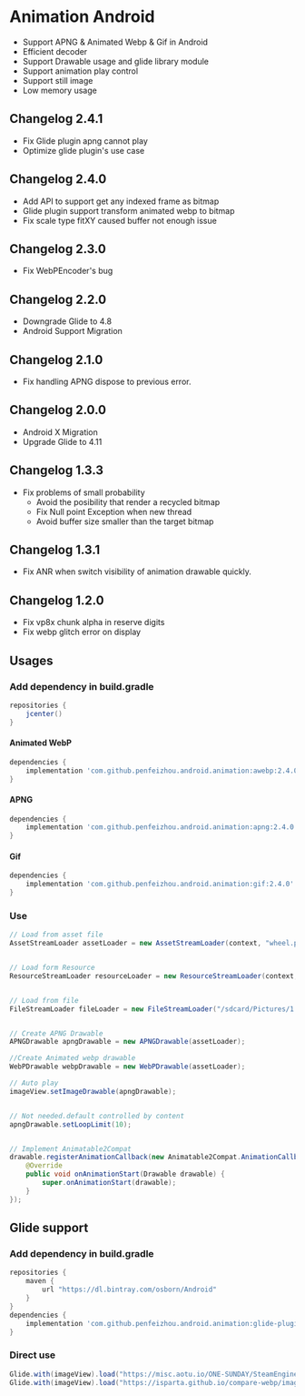 # Animation Android
* Support APNG & Animated Webp & Gif in Android
* Efficient decoder
* Support Drawable usage and glide library module
* Support animation play control
* Support still image
* Low memory usage

## Changelog 2.4.1
* Fix Glide plugin apng cannot play
* Optimize glide plugin's use case


## Changelog 2.4.0
* Add API to support get  any indexed frame as bitmap
* Glide plugin support transform animated webp to bitmap
* Fix scale type fitXY caused buffer not enough issue

## Changelog 2.3.0
* Fix WebPEncoder's bug

## Changelog 2.2.0
* Downgrade Glide to 4.8
* Android Support Migration

## Changelog 2.1.0
* Fix handling APNG dispose to previous error.

## Changelog 2.0.0
* Android X Migration
* Upgrade Glide to 4.11

## Changelog 1.3.3
* Fix problems of small probability
    * Avoid the posibility that render a recycled bitmap
    * Fix Null point Exception when new thread
    * Avoid buffer size smaller than the target bitmap

## Changelog 1.3.1
* Fix ANR when switch visibility of animation drawable quickly.

## Changelog 1.2.0
* Fix vp8x chunk alpha in reserve digits
* Fix webp glitch error on display

## Usages

### Add dependency in build.gradle

```gradle
repositories {
    jcenter()
}
```
#### Animated WebP
```gradle
dependencies {
    implementation 'com.github.penfeizhou.android.animation:awebp:2.4.0'
}
```
#### APNG
```gradle
dependencies {
    implementation 'com.github.penfeizhou.android.animation:apng:2.4.0'
}
```
#### Gif
```gradle
dependencies {
    implementation 'com.github.penfeizhou.android.animation:gif:2.4.0'
}
```
### Use

```java
// Load from asset file
AssetStreamLoader assetLoader = new AssetStreamLoader(context, "wheel.png");


// Load form Resource
ResourceStreamLoader resourceLoader = new ResourceStreamLoader(context, R.drawable.sample);


// Load from file
FileStreamLoader fileLoader = new FileStreamLoader("/sdcard/Pictures/1.webp");


// Create APNG Drawable
APNGDrawable apngDrawable = new APNGDrawable(assetLoader);

//Create Animated webp drawable
WebPDrawable webpDrawable = new WebPDrawable(assetLoader);

// Auto play
imageView.setImageDrawable(apngDrawable);


// Not needed.default controlled by content
apngDrawable.setLoopLimit(10);


// Implement Animatable2Compat
drawable.registerAnimationCallback(new Animatable2Compat.AnimationCallback() {
    @Override
    public void onAnimationStart(Drawable drawable) {
        super.onAnimationStart(drawable);
    }
});
```
## Glide support

### Add dependency in build.gradle

```gradle
repositories {
    maven {
        url "https://dl.bintray.com/osborn/Android"
    }
}
dependencies {
    implementation 'com.github.penfeizhou.android.animation:glide-plugin:2.4.0'
}
```
### Direct use

```java
Glide.with(imageView).load("https://misc.aotu.io/ONE-SUNDAY/SteamEngine.png").into(imageView);
Glide.with(imageView).load("https://isparta.github.io/compare-webp/image/gif_webp/webp/2.webp").into(imageView);
```
